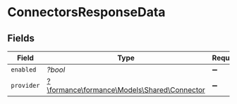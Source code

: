 # ConnectorsResponseData


## Fields

| Field                                                                           | Type                                                                            | Required                                                                        | Description                                                                     | Example                                                                         |
| ------------------------------------------------------------------------------- | ------------------------------------------------------------------------------- | ------------------------------------------------------------------------------- | ------------------------------------------------------------------------------- | ------------------------------------------------------------------------------- |
| `enabled`                                                                       | *?bool*                                                                         | :heavy_minus_sign:                                                              | N/A                                                                             | true                                                                            |
| `provider`                                                                      | [?\formance\formance\Models\Shared\Connector](../../Models/Shared/Connector.md) | :heavy_minus_sign:                                                              | N/A                                                                             |                                                                                 |